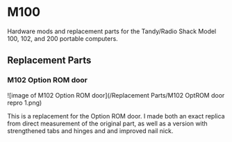 # M100
Hardware mods and replacement parts for the Tandy/Radio Shack Model 100, 102, and 200 portable computers.


## Replacement Parts
### M102 Option ROM door
![image of M102 Option ROM door](/Replacement Parts/M102 OptROM door repro 1.png)

This is a replacement for the Option ROM door. I made both an exact replica from direct measurement of the original part, as well as a version with strengthened tabs and hinges and and improved nail nick.
